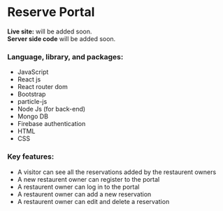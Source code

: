 # Reserve Portal

**Live site:** will be added soon.\
**Server side code** will be added soon.

### Language, library, and packages:
- JavaScript
- React js
- React router dom
- Bootstrap
- particle-js
- Node Js (for back-end)
- Mongo DB
- Firebase authentication
- HTML
- CSS

### Key features:
- A visitor can see all the reservations added by the restaurent owners
- A new restaurent owner can register to the portal
- A restaurent owner can log in to the portal
- A restaurent owner can add a new reservation
- A restaurent owner can edit and delete a reservation
